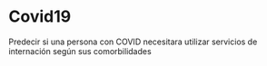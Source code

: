 # Covid19
Predecir si una persona con COVID necesitara utilizar servicios de internación según sus comorbilidades

